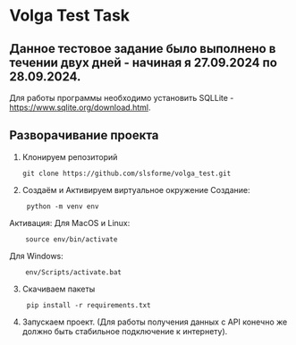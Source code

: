# Volga Test Task
## Данное тестовое задание было выполнено в течении двух дней - начиная я 27.09.2024 по 28.09.2024.

Для работы программы необходимо установить SQLLite - https://www.sqlite.org/download.html.

## Разворачивание проекта
1. Клонируем репозиторий

       git clone https://github.com/slsforme/volga_test.git
2. Создаём и Активируем виртуальное окружение
Создание:

        python -m venv env
Активация:
  Для MacOS и Linux:

        source env/bin/activate
  Для Windows:
  
        env/Scripts/activate.bat
3. Скачиваем пакеты

        pip install -r requirements.txt
4. Запускаем проект. (Для работы получения данных с API конечно же должно быть стабильное подключение к интернету).
